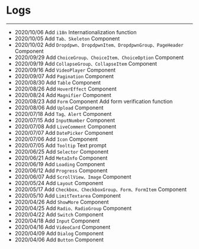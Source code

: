 # Logs

---

- 2020/10/06 Add `i18n` Internationalization function
- 2020/10/05 Add `Tab、Skeleton` Component
- 2020/10/02 Add `Dropdpwn、DropdpwnItem、DropdpwnGroup、PageHeader` Component
- 2020/09/29 Add `ChoiceGroup、ChoiceItem、ChoiceOption` Component
- 2020/09/19 Add `CollapseGroup、CollapseItem` Component
- 2020/09/16 Add `VideoPlayer` Component
- 2020/09/07 Add `Pagination` Component
- 2020/08/30 Add `Table` Component
- 2020/08/26 Add `HoverEffect` Component
- 2020/08/24 Add `Magnifier` Component
- 2020/08/23 Add `Form` Component Add form verification function
- 2020/08/06 Add `Upload` Component
- 2020/07/18 Add `Tag、Alert` Component
- 2020/07/15 Add `InputNumber` Component
- 2020/07/08 Add `LiveComment` Component
- 2020/07/07 Add `DatePicker` Component
- 2020/07/06 Add `Icon` Component
- 2020/07/05 Add `Tooltip` Text prompt
- 2020/06/25 Add `Selector` Component
- 2020/06/21 Add `MetaInfo` Component
- 2020/06/19 Add `Loading` Component
- 2020/06/12 Add `Progress` Component
- 2020/06/07 Add `ScrollView、Image` Component
- 2020/05/24 Add `Layout` Component
- 2020/05/17 Add `Checkbox、CheckboxGroup、Form、FormItem` Component
- 2020/05/10 Add `LimitTextarea` Component
- 2020/04/26 Add `ShowMore` Component
- 2020/04/25 Add `Radio、RadioGroup` Component
- 2020/04/22 Add `Switch` Component
- 2020/04/18 Add `Input` Component
- 2020/04/16 Add `VideoCard` Component
- 2020/04/09 Add `Dialog` Component
- 2020/04/06 Add `Button` Component
